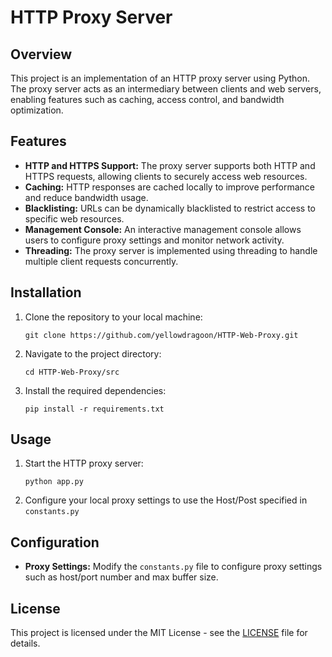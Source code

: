 # HTTP Proxy Server

## Overview
This project is an implementation of an HTTP proxy server using Python. The proxy server acts as an intermediary between clients and web servers, enabling features such as caching, access control, and bandwidth optimization.

## Features
- **HTTP and HTTPS Support:** The proxy server supports both HTTP and HTTPS requests, allowing clients to securely access web resources.
- **Caching:** HTTP responses are cached locally to improve performance and reduce bandwidth usage.
- **Blacklisting:** URLs can be dynamically blacklisted to restrict access to specific web resources.
- **Management Console:** An interactive management console allows users to configure proxy settings and monitor network activity.
- **Threading:** The proxy server is implemented using threading to handle multiple client requests concurrently.

## Installation
1. Clone the repository to your local machine:
   ```
   git clone https://github.com/yellowdragoon/HTTP-Web-Proxy.git
   ```
2. Navigate to the project directory:
   ```
   cd HTTP-Web-Proxy/src
   ```
3. Install the required dependencies:
   ```
   pip install -r requirements.txt
   ```

## Usage
1. Start the HTTP proxy server:
   ```
   python app.py
   ```
2. Configure your local proxy settings to use the Host/Post specified in `constants.py`
## Configuration
- **Proxy Settings:** Modify the `constants.py` file to configure proxy settings such as host/port number and max buffer size.

## License
This project is licensed under the MIT License - see the [LICENSE](LICENSE) file for details.
